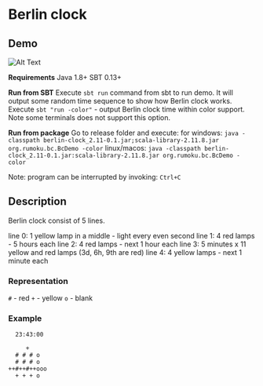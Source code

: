 # Berlin clock

##  Demo

![Alt Text](https://github.com/rumoku/belin-clock/raw/master/berlin-clock.gif)

**Requirements**
Java 1.8+
SBT  0.13+

**Run from SBT**
Execute `sbt run` command from sbt to run demo. It will output some random time sequence to show how Berlin clock works.
Execute `sbt "run -color"` - output Berlin clock time within color support. Note some terminals does not support this option.

**Run from package**
Go to release folder and execute:
for windows: 
    `java -classpath berlin-clock_2.11-0.1.jar;scala-library-2.11.8.jar org.rumoku.bc.BcDemo -color`
linux/macos: 
    `java -classpath berlin-clock_2.11-0.1.jar:scala-library-2.11.8.jar org.rumoku.bc.BcDemo -color`

Note: program can be interrupted by invoking: `Ctrl+C`

## Description

Berlin clock consist of 5 lines.

line 0: 1 yellow lamp in a middle - light every even second
line 1: 4 red lamps - 5 hours each
line 2: 4 red lamps - next 1 hour each
line 3: 5 minutes x 11 yellow and red lamps (3d, 6h, 9th are red)
line 4: 4 yellow lamps - next 1 minute each

### Representation

`#` - red
`+` - yellow
`o` - blank

### Example
```
  23:43:00

     +
  # # # o
  # # # o
++#++#++ooo
  + + + o
```